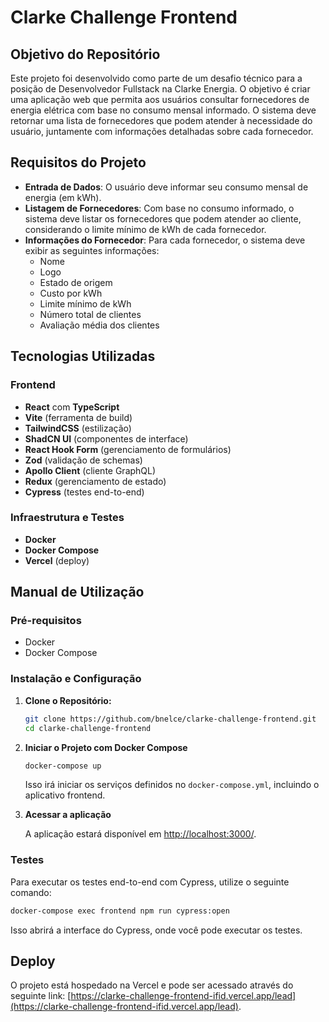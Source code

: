 # Clarke Challenge Frontend

## Objetivo do Repositório

Este projeto foi desenvolvido como parte de um desafio técnico para a posição de Desenvolvedor Fullstack na Clarke Energia. O objetivo é criar uma aplicação web que permita aos usuários consultar fornecedores de energia elétrica com base no consumo mensal informado. O sistema deve retornar uma lista de fornecedores que podem atender à necessidade do usuário, juntamente com informações detalhadas sobre cada fornecedor.

## Requisitos do Projeto

- **Entrada de Dados**: O usuário deve informar seu consumo mensal de energia (em kWh).
- **Listagem de Fornecedores**: Com base no consumo informado, o sistema deve listar os fornecedores que podem atender ao cliente, considerando o limite mínimo de kWh de cada fornecedor.
- **Informações do Fornecedor**: Para cada fornecedor, o sistema deve exibir as seguintes informações:
  - Nome
  - Logo
  - Estado de origem
  - Custo por kWh
  - Limite mínimo de kWh
  - Número total de clientes
  - Avaliação média dos clientes

## Tecnologias Utilizadas

### Frontend

- **React** com **TypeScript**
- **Vite** (ferramenta de build)
- **TailwindCSS** (estilização)
- **ShadCN UI** (componentes de interface)
- **React Hook Form** (gerenciamento de formulários)
- **Zod** (validação de schemas)
- **Apollo Client** (cliente GraphQL)
- **Redux** (gerenciamento de estado)
- **Cypress** (testes end-to-end)

### Infraestrutura e Testes

- **Docker**
- **Docker Compose**
- **Vercel** (deploy)

## Manual de Utilização

### Pré-requisitos

- Docker
- Docker Compose

### Instalação e Configuração

1. **Clone o Repositório:**

   ```sh
   git clone https://github.com/bnelce/clarke-challenge-frontend.git
   cd clarke-challenge-frontend
   ```

2. **Iniciar o Projeto com Docker Compose**

   ```sh
   docker-compose up
   ```

   Isso irá iniciar os serviços definidos no `docker-compose.yml`, incluindo o aplicativo frontend.

3. **Acessar a aplicação**

   A aplicação estará disponível em [http://localhost:3000/](http://localhost:3000/).

### Testes

Para executar os testes end-to-end com Cypress, utilize o seguinte comando:

```sh
docker-compose exec frontend npm run cypress:open
```

Isso abrirá a interface do Cypress, onde você pode executar os testes.

## Deploy

O projeto está hospedado na Vercel e pode ser acessado através do seguinte link: [https://clarke-challenge-frontend-ifid.vercel.app/lead](https://clarke-challenge-frontend-ifid.vercel.app/lead).
